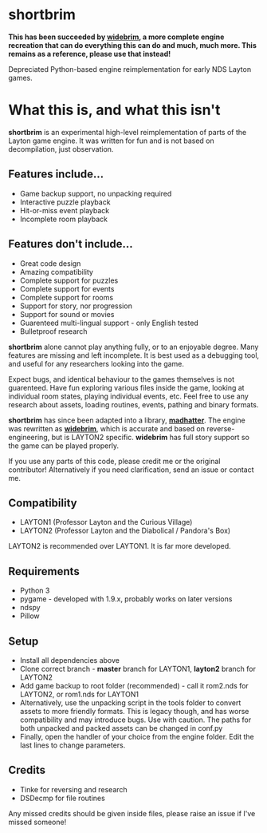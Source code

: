 # shortbrim
**This has been succeeded by [widebrim](https://github.com/bullbin/widebrim), a more complete engine recreation that can do everything this can do and much, much more. This remains as a reference, please use that instead!**

Depreciated Python-based engine reimplementation for early NDS Layton games.

# What this is, and what this isn't
**shortbrim** is an experimental high-level reimplementation of parts of the Layton game engine.
It was written for fun and is not based on decompilation, just observation.

## Features include...
* Game backup support, no unpacking required
* Interactive puzzle playback
* Hit-or-miss event playback
* Incomplete room playback

## Features don't include...
* Great code design
* Amazing compatibility
* Complete support for puzzles
* Complete support for events
* Complete support for rooms
* Support for story, nor progression
* Support for sound or movies
* Guarenteed multi-lingual support - only English tested
* Bulletproof research

**shortbrim** alone cannot play anything fully, or to an enjoyable degree.
Many features are missing and left incomplete.
It is best used as a debugging tool, and useful for any researchers looking into the game.

Expect bugs, and identical behaviour to the games themselves is not guarenteed.
Have fun exploring various files inside the game, looking at individual room states, playing individual events, etc.
Feel free to use any research about assets, loading routines, events, pathing and binary formats.

**shortbrim** has since been adapted into a library, [**madhatter**](https://github.com/bullbin/madhatter).
The engine was rewritten as [**widebrim**](https://github.com/bullbin/widebrim), which is accurate and based on reverse-engineering, but is LAYTON2 specific.
**widebrim** has full story support so the game can be played properly.

If you use any parts of this code, please credit me or the original contributor! Alternatively if you need clarification, send an issue or contact me.

## Compatibility
* LAYTON1 (Professor Layton and the Curious Village)
* LAYTON2 (Professor Layton and the Diabolical / Pandora's Box)

LAYTON2 is recommended over LAYTON1. It is far more developed.

## Requirements
* Python 3
* pygame - developed with 1.9.x, probably works on later versions
* ndspy
* Pillow

## Setup
* Install all dependencies above
* Clone correct branch - **master** branch for LAYTON1, **layton2** branch for LAYTON2
* Add game backup to root folder (recommended) - call it rom2.nds for LAYTON2, or rom1.nds for LAYTON1
* Alternatively, use the unpacking script in the tools folder to convert assets to more friendly formats.
This is legacy though, and has worse compatibility and may introduce bugs. Use with caution.
The paths for both unpacked and packed assets can be changed in conf.py
* Finally, open the handler of your choice from the engine folder. Edit the last lines to change parameters.

## Credits
* Tinke for reversing and research
* DSDecmp for file routines

Any missed credits should be given inside files, please raise an issue if I've missed someone!

